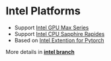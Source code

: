# Intel Platforms

* Support [Intel GPU Max Series](https://www.intel.com/content/www/us/en/products/details/discrete-gpus/data-center-gpu/max-series.html)
* Support [Intel CPU Sapphire Rapides](https://ark.intel.com/content/www/us/en/ark/products/codename/126212/products-formerly-sapphire-rapids.html)
* Based on [Intel Extention for Pytorch](https://intel.github.io/intel-extension-for-pytorch)

More details in  [**intel branch**](https://github.com/haotian-liu/LLaVA/tree/intel/docs/intel)
